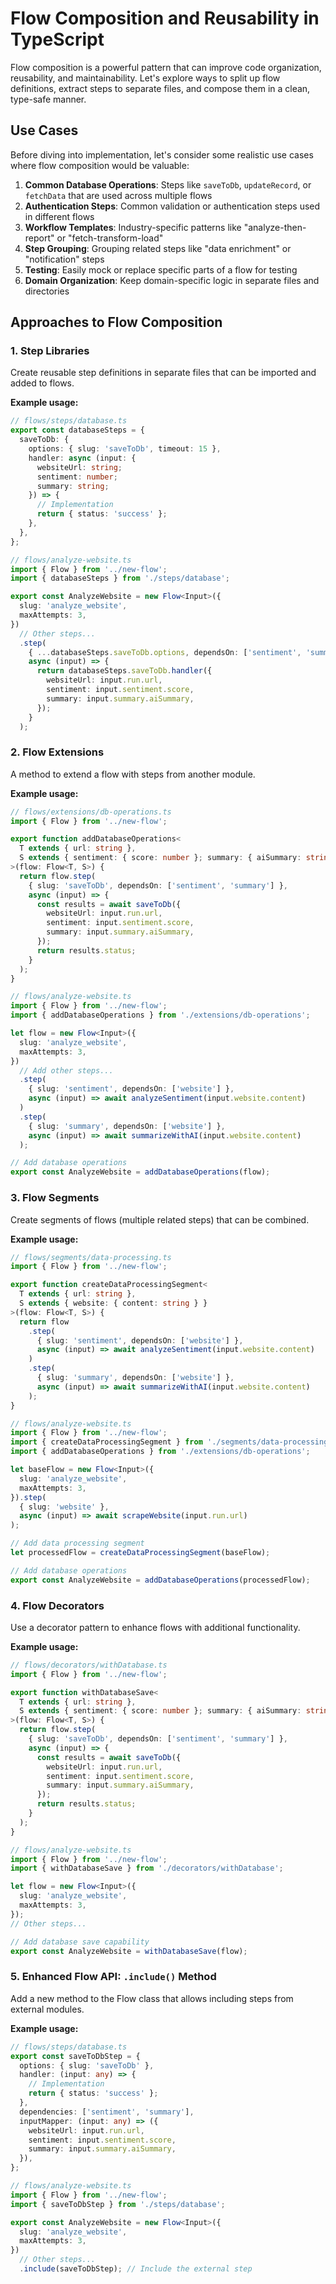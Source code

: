 # Flow Composition and Reusability in TypeScript

Flow composition is a powerful pattern that can improve code organization, reusability, and maintainability. Let's explore ways to split up flow definitions, extract steps to separate files, and compose them in a clean, type-safe manner.

## Use Cases

Before diving into implementation, let's consider some realistic use cases where flow composition would be valuable:

1. **Common Database Operations**: Steps like `saveToDb`, `updateRecord`, or `fetchData` that are used across multiple flows
2. **Authentication Steps**: Common validation or authentication steps used in different flows
3. **Workflow Templates**: Industry-specific patterns like "analyze-then-report" or "fetch-transform-load"
4. **Step Grouping**: Grouping related steps like "data enrichment" or "notification" steps
5. **Testing**: Easily mock or replace specific parts of a flow for testing
6. **Domain Organization**: Keep domain-specific logic in separate files and directories

## Approaches to Flow Composition

### 1. Step Libraries

Create reusable step definitions in separate files that can be imported and added to flows.

**Example usage:**

```typescript
// flows/steps/database.ts
export const databaseSteps = {
  saveToDb: {
    options: { slug: 'saveToDb', timeout: 15 },
    handler: async (input: {
      websiteUrl: string;
      sentiment: number;
      summary: string;
    }) => {
      // Implementation
      return { status: 'success' };
    },
  },
};

// flows/analyze-website.ts
import { Flow } from '../new-flow';
import { databaseSteps } from './steps/database';

export const AnalyzeWebsite = new Flow<Input>({
  slug: 'analyze_website',
  maxAttempts: 3,
})
  // Other steps...
  .step(
    { ...databaseSteps.saveToDb.options, dependsOn: ['sentiment', 'summary'] },
    async (input) => {
      return databaseSteps.saveToDb.handler({
        websiteUrl: input.run.url,
        sentiment: input.sentiment.score,
        summary: input.summary.aiSummary,
      });
    }
  );
```

### 2. Flow Extensions

A method to extend a flow with steps from another module.

**Example usage:**

```typescript
// flows/extensions/db-operations.ts
import { Flow } from '../new-flow';

export function addDatabaseOperations<
  T extends { url: string },
  S extends { sentiment: { score: number }; summary: { aiSummary: string } }
>(flow: Flow<T, S>) {
  return flow.step(
    { slug: 'saveToDb', dependsOn: ['sentiment', 'summary'] },
    async (input) => {
      const results = await saveToDb({
        websiteUrl: input.run.url,
        sentiment: input.sentiment.score,
        summary: input.summary.aiSummary,
      });
      return results.status;
    }
  );
}

// flows/analyze-website.ts
import { Flow } from '../new-flow';
import { addDatabaseOperations } from './extensions/db-operations';

let flow = new Flow<Input>({
  slug: 'analyze_website',
  maxAttempts: 3,
})
  // Add other steps...
  .step(
    { slug: 'sentiment', dependsOn: ['website'] },
    async (input) => await analyzeSentiment(input.website.content)
  )
  .step(
    { slug: 'summary', dependsOn: ['website'] },
    async (input) => await summarizeWithAI(input.website.content)
  );

// Add database operations
export const AnalyzeWebsite = addDatabaseOperations(flow);
```

### 3. Flow Segments

Create segments of flows (multiple related steps) that can be combined.

**Example usage:**

```typescript
// flows/segments/data-processing.ts
import { Flow } from '../new-flow';

export function createDataProcessingSegment<
  T extends { url: string },
  S extends { website: { content: string } }
>(flow: Flow<T, S>) {
  return flow
    .step(
      { slug: 'sentiment', dependsOn: ['website'] },
      async (input) => await analyzeSentiment(input.website.content)
    )
    .step(
      { slug: 'summary', dependsOn: ['website'] },
      async (input) => await summarizeWithAI(input.website.content)
    );
}

// flows/analyze-website.ts
import { Flow } from '../new-flow';
import { createDataProcessingSegment } from './segments/data-processing';
import { addDatabaseOperations } from './extensions/db-operations';

let baseFlow = new Flow<Input>({
  slug: 'analyze_website',
  maxAttempts: 3,
}).step(
  { slug: 'website' },
  async (input) => await scrapeWebsite(input.run.url)
);

// Add data processing segment
let processedFlow = createDataProcessingSegment(baseFlow);

// Add database operations
export const AnalyzeWebsite = addDatabaseOperations(processedFlow);
```

### 4. Flow Decorators

Use a decorator pattern to enhance flows with additional functionality.

**Example usage:**

```typescript
// flows/decorators/withDatabase.ts
import { Flow } from '../new-flow';

export function withDatabaseSave<
  T extends { url: string },
  S extends { sentiment: { score: number }; summary: { aiSummary: string } }
>(flow: Flow<T, S>) {
  return flow.step(
    { slug: 'saveToDb', dependsOn: ['sentiment', 'summary'] },
    async (input) => {
      const results = await saveToDb({
        websiteUrl: input.run.url,
        sentiment: input.sentiment.score,
        summary: input.summary.aiSummary,
      });
      return results.status;
    }
  );
}

// flows/analyze-website.ts
import { Flow } from '../new-flow';
import { withDatabaseSave } from './decorators/withDatabase';

let flow = new Flow<Input>({
  slug: 'analyze_website',
  maxAttempts: 3,
});
// Other steps...

// Add database save capability
export const AnalyzeWebsite = withDatabaseSave(flow);
```

### 5. Enhanced Flow API: `.include()` Method

Add a new method to the Flow class that allows including steps from external modules.

**Example usage:**

```typescript
// flows/steps/database.ts
export const saveToDbStep = {
  options: { slug: 'saveToDb' },
  handler: (input: any) => {
    // Implementation
    return { status: 'success' };
  },
  dependencies: ['sentiment', 'summary'],
  inputMapper: (input: any) => ({
    websiteUrl: input.run.url,
    sentiment: input.sentiment.score,
    summary: input.summary.aiSummary,
  }),
};

// flows/analyze-website.ts
import { Flow } from '../new-flow';
import { saveToDbStep } from './steps/database';

export const AnalyzeWebsite = new Flow<Input>({
  slug: 'analyze_website',
  maxAttempts: 3,
})
  // Other steps...
  .include(saveToDbStep); // Include the external step
```
